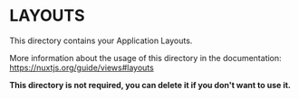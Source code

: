 # LAYOUTS

This directory contains your Application Layouts.

More information about the usage of this directory in the documentation:
https://nuxtjs.org/guide/views#layouts

**This directory is not required, you can delete it if you don't want to use it.**

